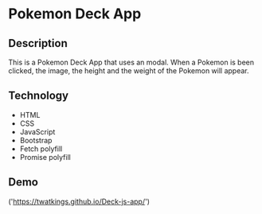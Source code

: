 # Pokemon Deck App


## Description

This is a Pokemon Deck App that uses an modal. When a Pokemon is been clicked, the image, the height and the weight of the Pokemon will appear.

## Technology

- HTML
- CSS
- JavaScript
- Bootstrap
- Fetch polyfill
- Promise polyfill

## Demo
('https://twatkings.github.io/Deck-js-app/')

